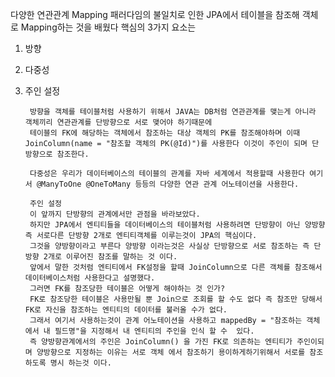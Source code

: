 다양한 연관관계 Mapping
패러다임의 불일치로 인한 JPA에서 테이블을 참조해 객체로 Mapping하는 것을 배웠다
핵심의 3가지 요소는
1. 방향
2. 다중성
3. 주인 설정

        방향을 객체를 테이블처럼 사용하기 위해서 JAVA는 DB처럼 연관관계를 맺는게 아니라 객체끼리 연관관계를 단방향으로 서로 맺어야 하기때문에
        테이블의 FK에 해당하는 객체에서 참조하는 대상 객체의 PK를 참조해야하며 이때 JoinColumn(name = "참조할 객체의 PK(@Id)")를 사용한다 이것이 주인이 되며 단방향으로 참조한다.

        다중성은 우리가 데이터베이스의 테이블의 관계를 자바 세계에서 적용할때 사용한다 여기서 @ManyToOne @OneToMany 등등의 다양한 연관 관계 어노테이션을 사용한다.

        주인 설정
        이 앞까지 단방향의 관계에서만 관점을 바라보았다.
        하지만 JPA에서 엔티티들을 데이터베이스의 테이블처럼 사용하려면 단방향이 아닌 양방향 즉 서로다른 단방향 2개로 엔티티객체를 이루는것이 JPA의 핵심이다.
        그것을 양방향이라고 부른다 양방향 이라는것은 사실상 단방향으로 서로 참조하는 즉 단방향 2개로 이루어진 참조를 말하는 것 이다.
        앞에서 말한 것처럼 엔티티에서 FK설정을 할때 JoinColumn으로 다른 객체를 참조해서 데이터베이스처럼 사용한다고 설명했다.
        그러면 FK를 참조당한 테이블은 어떻게 해야하는 것 인가?
        FK로 참조당한 테이블은 사용만될 뿐 Join으로 조회를 할 수도 없다 즉 참조만 당해서 FK로 자신을 참조하는 엔티티의 데이터를 불러올 수가 없다.
        그래서 여기서 사용하는것이 관계 어노테이션을 사용하고 mappedBy = "참조하는 객체에서 내 필드명"을 지정해서 내 엔티티의 주인을 인식 할 수  있다.
        즉 양방향관계에서의 주인은 JoinColumn() 을 가진 FK로 의존하는 엔티티가 주인이되며 양방향으로 지정하는 이유는 서로 객체 에서 참조하기 용이하게하기위해서 서로를 참조하도록 명시 하는것 이다.
        
